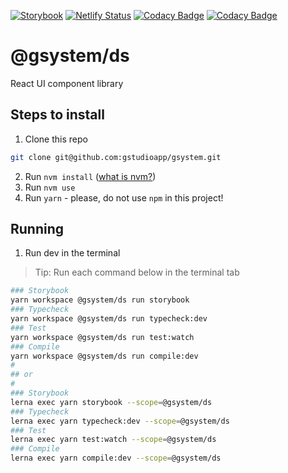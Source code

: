 [![Storybook](https://cdn.jsdelivr.net/gh/storybookjs/brand@master/badge/badge-storybook.svg)](https://objective-panini-639144.netlify.app)
[![Netlify Status](https://api.netlify.com/api/v1/badges/4f72c65f-47f7-4f73-8a1e-1ea9afdd17cc/deploy-status)](https://app.netlify.com/sites/objective-panini-639144/deploys) [![Codacy Badge](https://api.codacy.com/project/badge/Grade/15771a8c22dd44b6a16283e09cdb977f)](https://app.codacy.com/gh/gstudioapp/gsystem?utm_source=github.com&utm_medium=referral&utm_content=gstudioapp/gsystem&utm_campaign=Badge_Grade_Dashboard) [![Codacy Badge](https://app.codacy.com/project/badge/Coverage/5a71ae4db894401399637dd07f254ca6)](https://www.codacy.com/gh/gstudioapp/gsystem?utm_source=github.com&utm_medium=referral&utm_content=gstudioapp/gsystem&utm_campaign=Badge_Coverage)

# @gsystem/ds

React UI component library

## Steps to install

1. Clone this repo

```bash
git clone git@github.com:gstudioapp/gsystem.git
```

2. Run `nvm install` ([what is nvm?](https://github.com/nvm-sh/nvm))
3. Run `nvm use`
4. Run `yarn` - please, do not use `npm` in this project!

## Running

1. Run dev in the terminal

> Tip: Run each command below in the terminal tab

```bash
### Storybook
yarn workspace @gsystem/ds run storybook
### Typecheck
yarn workspace @gsystem/ds run typecheck:dev
### Test
yarn workspace @gsystem/ds run test:watch
### Compile
yarn workspace @gsystem/ds run compile:dev
#
## or
#
### Storybook
lerna exec yarn storybook --scope=@gsystem/ds
### Typecheck
lerna exec yarn typecheck:dev --scope=@gsystem/ds
### Test
lerna exec yarn test:watch --scope=@gsystem/ds
### Compile
lerna exec yarn compile:dev --scope=@gsystem/ds
```
